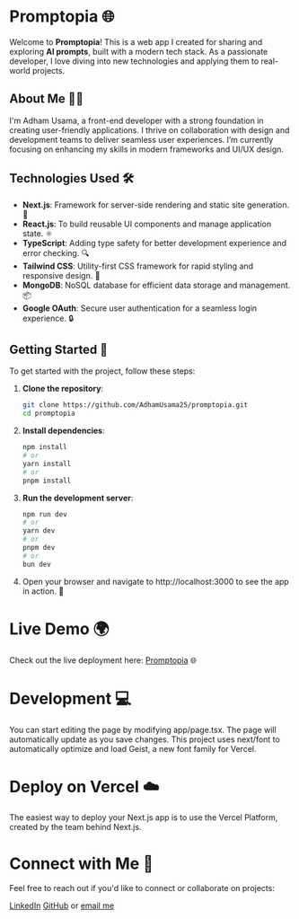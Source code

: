 # Promptopia 🌐

Welcome to **Promptopia**! This is a web app I created for sharing and exploring **AI prompts**, built with a modern tech stack. As a passionate developer, I love diving into new technologies and applying them to real-world projects.

## About Me 👨‍💻

I'm Adham Usama, a front-end developer with a strong foundation in creating user-friendly applications. I thrive on collaboration with design and development teams to deliver seamless user experiences. I’m currently focusing on enhancing my skills in modern frameworks and UI/UX design.

## Technologies Used 🛠️

- **Next.js**: Framework for server-side rendering and static site generation. 🌟
- **React.js**: To build reusable UI components and manage application state. ⚛️
- **TypeScript**: Adding type safety for better development experience and error checking. 🔍
- **Tailwind CSS**: Utility-first CSS framework for rapid styling and responsive design. 🎨
- **MongoDB**: NoSQL database for efficient data storage and management. 📦
- **Google OAuth**: Secure user authentication for a seamless login experience. 🔒

## Getting Started 🚀

To get started with the project, follow these steps:

1. **Clone the repository**:
   ```bash
   git clone https://github.com/AdhamUsama25/promptopia.git
   cd promptopia
   ```
2. **Install dependencies**:
   ```bash
   npm install
   # or
   yarn install
   # or
   pnpm install
   ```
3. **Run the development server**:
   ```bash
   npm run dev
   # or
   yarn dev
   # or
   pnpm dev
   # or
   bun dev
   ```
  4. Open your browser and navigate to http://localhost:3000 to see the app in action. 👀

# Live Demo 🌍
Check out the live deployment here: [Promptopia](https://promptopia-alpha-ten.vercel.app/) 🌐

# Development 💻
You can start editing the page by modifying app/page.tsx. The page will automatically update as you save changes.
This project uses next/font to automatically optimize and load Geist, a new font family for Vercel.

# Deploy on Vercel ☁️
The easiest way to deploy your Next.js app is to use the Vercel Platform, created by the team behind Next.js.

# Connect with Me 🤝
Feel free to reach out if you'd like to connect or collaborate on projects:

[LinkedIn](https://www.linkedin.com/in/adhamusama25/)
[GitHub](https://github.com/AdhamUsama25) or [email me](mailto:adhamusama25@gmail.com)
